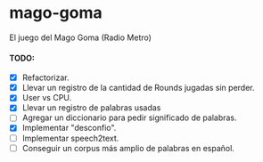 # mago-goma
El juego del Mago Goma (Radio Metro)

#### TODO: 
* [X] Refactorizar.
* [X] Llevar un registro de la cantidad de Rounds jugadas sin perder.
* [X] User vs CPU.
* [X] Llevar un registro de palabras usadas
* [ ] Agregar un diccionario para pedir significado de palabras.
* [X] Implementar "desconfio".
* [ ] Implementar speech2text.
* [ ] Conseguir un corpus más amplio de palabras en español.
